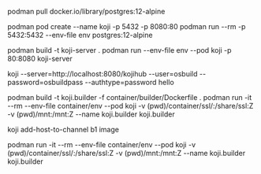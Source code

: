 podman pull docker.io/library/postgres:12-alpine

podman pod create --name koji -p 5432 -p 8080:80
podman run --rm -p 5432:5432 --env-file env postgres:12-alpine


podman build -t koji-server .
podman run --env-file env --pod koji -p 80:8080 koji-server


koji --server=http://localhost:8080/kojihub --user=osbuild --password=osbuildpass --authtype=password hello


podman build -t koji.builder -f container/builder/Dockerfile .
podman run -it --rm --env-file container/env --pod koji -v (pwd)/container/ssl/:/share/ssl:Z -v (pwd)/mnt:/mnt:Z --name koji.builder koji.builder

koji add-host-to-channel b1 image

podman run -it --rm --env-file container/env --pod koji -v (pwd)/container/ssl/:/share/ssl:Z -v (pwd)/mnt:/mnt:Z --name koji.builder koji.builder
